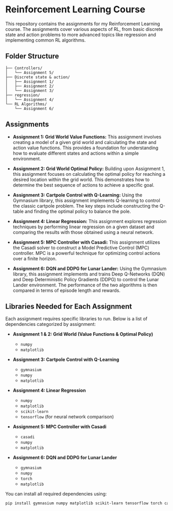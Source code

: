 # Reinforcement Learning Course

This repository contains the assignments for my Reinforcement Learning course.  The assignments cover various aspects of RL, from basic discrete state and action problems to more advanced topics like regression and implementing common RL algorithms.

## Folder Structure
```
├── Controllers/
│   └── Assignment 5/
├── Discrete state & action/
│   ├── Assignment 1/
│   ├── Assignment 2/
│   └── Assignment 3/
├── regression/
│   └── Assignment 4/
└── RL Algorithms/
    └── Assignment 6/
```
## Assignments

*   **Assignment 1: Grid World Value Functions:** This assignment involves creating a model of a given grid world and calculating the state and action value functions.  This provides a foundation for understanding how to evaluate different states and actions within a simple environment.

*   **Assignment 2: Grid World Optimal Policy:** Building upon Assignment 1, this assignment focuses on calculating the optimal policy for reaching a desired location within the grid world.  This demonstrates how to determine the best sequence of actions to achieve a specific goal.

*   **Assignment 3: Cartpole Control with Q-Learning:**  Using the Gymnasium library, this assignment implements Q-learning to control the classic cartpole problem.  The key steps include constructing the Q-table and finding the optimal policy to balance the pole.

*   **Assignment 4: Linear Regression:** This assignment explores regression techniques by performing linear regression on a given dataset and comparing the results with those obtained using a neural network.

*   **Assignment 5: MPC Controller with Casadi:** This assignment utilizes the Casadi solver to construct a Model Predictive Control (MPC) controller.  MPC is a powerful technique for optimizing control actions over a finite horizon.

*   **Assignment 6: DQN and DDPG for Lunar Lander:**  Using the Gymnasium library, this assignment implements and trains Deep Q-Networks (DQN) and Deep Deterministic Policy Gradients (DDPG) to control the Lunar Lander environment.  The performance of the two algorithms is then compared in terms of episode length and rewards.

## Libraries Needed for Each Assignment  

Each assignment requires specific libraries to run. Below is a list of dependencies categorized by assignment:

- **Assignment 1 & 2: Grid World (Value Functions & Optimal Policy)**
  - `numpy`
  - `matplotlib`

- **Assignment 3: Cartpole Control with Q-Learning**
  - `gymnasium`
  - `numpy`
  - `matplotlib`

- **Assignment 4: Linear Regression**
  - `numpy`
  - `matplotlib`
  - `scikit-learn`
  - `tensorflow` (for neural network comparison)

- **Assignment 5: MPC Controller with Casadi**
  - `casadi`
  - `numpy`
  - `matplotlib`

- **Assignment 6: DQN and DDPG for Lunar Lander**
  - `gymnasium`
  - `numpy`
  - `torch`
  - `matplotlib`

You can install all required dependencies using:  

```bash
pip install gymnasium numpy matplotlib scikit-learn tensorflow torch casadi


